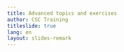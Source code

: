 ```yaml
---
title: Advanced topics and exercises
author: CSC Training
titleslide: true
lang: en
layout: slides-remark
---
```

